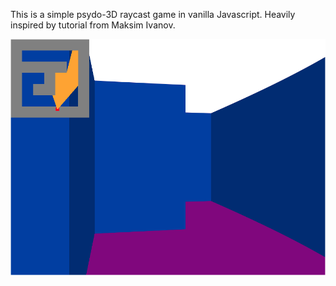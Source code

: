 This is a simple psydo-3D raycast game in vanilla Javascript. 
Heavily inspired by tutorial from Maksim Ivanov.

![sampleImage](sampleImage.png)

